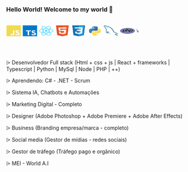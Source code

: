 ### Hello World! Welcome to my world 👋

<div style="display: inline_block"><br>
    <img align="center" alt="world-Js" height="30" width="40" src="https://raw.githubusercontent.com/devicons/devicon/master/icons/javascript/javascript-plain.svg">
    <img align="center" alt="world-Ts" height="30" width="40" src="https://raw.githubusercontent.com/devicons/devicon/master/icons/typescript/typescript-plain.svg">
    <img align="center" alt="world-React" height="30" width="40" src="https://raw.githubusercontent.com/devicons/devicon/master/icons/react/react-original.svg">
    <img align="center" alt="world-HTML" height="30" width="40" src="https://raw.githubusercontent.com/devicons/devicon/master/icons/html5/html5-original.svg">
    <img align="center" alt="world-CSS" height="30" width="40" src="https://raw.githubusercontent.com/devicons/devicon/master/icons/css3/css3-original.svg">
    <img align="center" alt="world-Python" height="30" width="40" src="https://raw.githubusercontent.com/devicons/devicon/master/icons/python/python-original.svg">
    <img align="center" alt="world-Csharp" height="30" width="40" src="https://raw.githubusercontent.com/devicons/devicon/master/icons/mysql/mysql-original.svg">
    <img align="center" alt="world-Csharp" height="30" width="40" src="https://raw.githubusercontent.com/devicons/devicon/master/icons/php/php-original.svg">
    ⤵
</div>

<br><br>

⩥ Desenvolvedor Full stack 
(Html + css + js | React + frameworks | Typescript | Python | MySql | Node | PHP | ++) 

⩥ Aprendendo:
C# - .NET - Scrum

⩥ Sistema IA, Chatbots e Automações

⩥ Marketing Digital - Completo

⩥ Designer 
(Adobe Photoshop + Adobe Premiere + Adobe After Effects) 

⩥ Business
(Branding empresa/marca - completo)

⩥ Social media
(Gestor de mídias -  redes sociais) 

⩥ Gestor de tráfego
(Tráfego pago e orgânico)

⩥ MEI - World A.I

